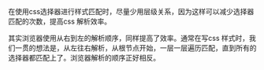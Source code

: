 在使用css选择器进行样式匹配时，尽量少用层级关系，因为这样可以减少选择器匹配的次数，提高css 解析效率。

其实浏览器使用从右到左的解析顺序，同样提高了效率。通常在写css 样式时，我们一贯的想法是，从左往右解析，从根节点开始，一层一层遍历匹配，直到所有的选择器都匹配上了。浏览器解析的顺序正好相反。
